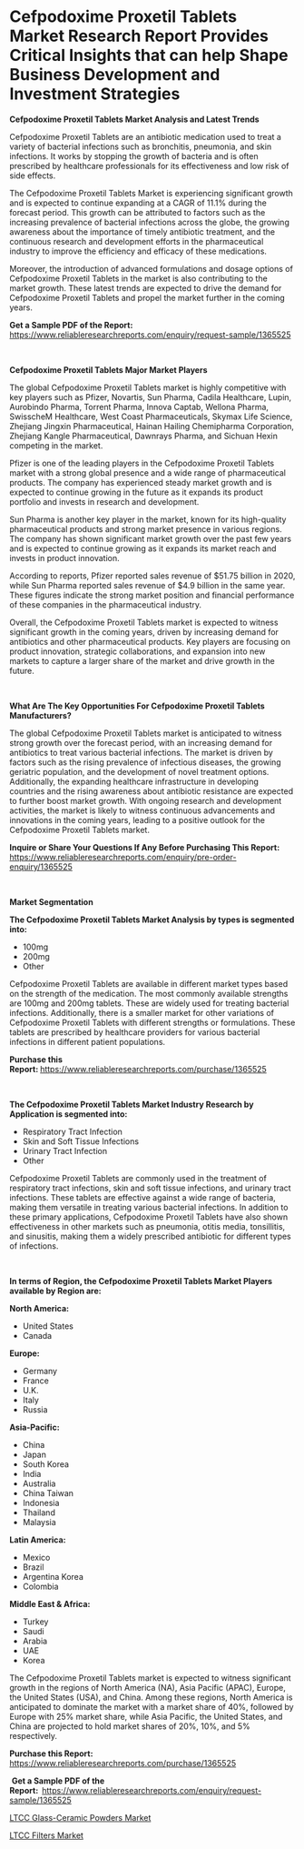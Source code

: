 <p><h1>Cefpodoxime Proxetil Tablets Market Research Report Provides Critical Insights that can help Shape Business Development and Investment Strategies</h1></p><p><strong>Cefpodoxime Proxetil Tablets Market Analysis and Latest Trends</strong></p>
<p><p>Cefpodoxime Proxetil Tablets are an antibiotic medication used to treat a variety of bacterial infections such as bronchitis, pneumonia, and skin infections. It works by stopping the growth of bacteria and is often prescribed by healthcare professionals for its effectiveness and low risk of side effects.</p><p>The Cefpodoxime Proxetil Tablets Market is experiencing significant growth and is expected to continue expanding at a CAGR of 11.1% during the forecast period. This growth can be attributed to factors such as the increasing prevalence of bacterial infections across the globe, the growing awareness about the importance of timely antibiotic treatment, and the continuous research and development efforts in the pharmaceutical industry to improve the efficiency and efficacy of these medications.</p><p>Moreover, the introduction of advanced formulations and dosage options of Cefpodoxime Proxetil Tablets in the market is also contributing to the market growth. These latest trends are expected to drive the demand for Cefpodoxime Proxetil Tablets and propel the market further in the coming years.</p></p>
<p><strong>Get a Sample PDF of the Report:&nbsp;</strong> <a href="https://www.reliableresearchreports.com/enquiry/request-sample/1365525">https://www.reliableresearchreports.com/enquiry/request-sample/1365525</a></p>
<p>&nbsp;</p>
<p><strong>Cefpodoxime Proxetil Tablets Major Market Players</strong></p>
<p><p>The global Cefpodoxime Proxetil Tablets market is highly competitive with key players such as Pfizer, Novartis, Sun Pharma, Cadila Healthcare, Lupin, Aurobindo Pharma, Torrent Pharma, Innova Captab, Wellona Pharma, SwisscheM Healthcare, West Coast Pharmaceuticals, Skymax Life Science, Zhejiang Jingxin Pharmaceutical, Hainan Hailing Chemipharma Corporation, Zhejiang Kangle Pharmaceutical, Dawnrays Pharma, and Sichuan Hexin competing in the market.</p><p>Pfizer is one of the leading players in the Cefpodoxime Proxetil Tablets market with a strong global presence and a wide range of pharmaceutical products. The company has experienced steady market growth and is expected to continue growing in the future as it expands its product portfolio and invests in research and development.</p><p>Sun Pharma is another key player in the market, known for its high-quality pharmaceutical products and strong market presence in various regions. The company has shown significant market growth over the past few years and is expected to continue growing as it expands its market reach and invests in product innovation.</p><p>According to reports, Pfizer reported sales revenue of $51.75 billion in 2020, while Sun Pharma reported sales revenue of $4.9 billion in the same year. These figures indicate the strong market position and financial performance of these companies in the pharmaceutical industry.</p><p>Overall, the Cefpodoxime Proxetil Tablets market is expected to witness significant growth in the coming years, driven by increasing demand for antibiotics and other pharmaceutical products. Key players are focusing on product innovation, strategic collaborations, and expansion into new markets to capture a larger share of the market and drive growth in the future.</p></p>
<p>&nbsp;</p>
<p><strong>What Are The Key Opportunities For Cefpodoxime Proxetil Tablets Manufacturers?</strong></p>
<p><p>The global Cefpodoxime Proxetil Tablets market is anticipated to witness strong growth over the forecast period, with an increasing demand for antibiotics to treat various bacterial infections. The market is driven by factors such as the rising prevalence of infectious diseases, the growing geriatric population, and the development of novel treatment options. Additionally, the expanding healthcare infrastructure in developing countries and the rising awareness about antibiotic resistance are expected to further boost market growth. With ongoing research and development activities, the market is likely to witness continuous advancements and innovations in the coming years, leading to a positive outlook for the Cefpodoxime Proxetil Tablets market.</p></p>
<p><strong>Inquire or Share Your Questions If Any Before Purchasing This Report:</strong> <a href="https://www.reliableresearchreports.com/enquiry/pre-order-enquiry/1365525">https://www.reliableresearchreports.com/enquiry/pre-order-enquiry/1365525</a></p>
<p>&nbsp;</p>
<p><strong>Market Segmentation</strong></p>
<p><strong>The Cefpodoxime Proxetil Tablets Market Analysis by types is segmented into:</strong></p>
<p><ul><li>100mg</li><li>200mg</li><li>Other</li></ul></p>
<p><p>Cefpodoxime Proxetil Tablets are available in different market types based on the strength of the medication. The most commonly available strengths are 100mg and 200mg tablets. These are widely used for treating bacterial infections. Additionally, there is a smaller market for other variations of Cefpodoxime Proxetil Tablets with different strengths or formulations. These tablets are prescribed by healthcare providers for various bacterial infections in different patient populations.</p></p>
<p><strong>Purchase this Report:&nbsp;</strong><a href="https://www.reliableresearchreports.com/purchase/1365525">https://www.reliableresearchreports.com/purchase/1365525</a></p>
<p>&nbsp;</p>
<p><strong>The Cefpodoxime Proxetil Tablets Market Industry Research by Application is segmented into:</strong></p>
<p><ul><li>Respiratory Tract Infection</li><li>Skin and Soft Tissue Infections</li><li>Urinary Tract Infection</li><li>Other</li></ul></p>
<p><p>Cefpodoxime Proxetil Tablets are commonly used in the treatment of respiratory tract infections, skin and soft tissue infections, and urinary tract infections. These tablets are effective against a wide range of bacteria, making them versatile in treating various bacterial infections. In addition to these primary applications, Cefpodoxime Proxetil Tablets have also shown effectiveness in other markets such as pneumonia, otitis media, tonsillitis, and sinusitis, making them a widely prescribed antibiotic for different types of infections.</p></p>
<p>&nbsp;</p>
<p><strong>In terms of Region, the Cefpodoxime Proxetil Tablets Market Players available by Region are:</strong></p>
<p>
    <p> <strong> North America: </strong>
        <ul>
            <li>United States</li>
            <li>Canada</li>
        </ul>
        </p> 
    <p> <strong> Europe: </strong>
        <ul>
            <li>Germany</li>
            <li>France</li>
            <li>U.K.</li>
            <li>Italy</li>
            <li>Russia</li>
        </ul>
        </p> 
    <p> <strong> Asia-Pacific: </strong>
        <ul>
            <li>China</li>
            <li>Japan</li>
            <li>South Korea</li>
            <li>India</li>
            <li>Australia</li>
            <li>China Taiwan</li>
            <li>Indonesia</li>
            <li>Thailand</li>
            <li>Malaysia</li>
        </ul>
        </p> 
    <p> <strong> Latin America: </strong>
        <ul>
            <li>Mexico</li>
            <li>Brazil</li>
            <li>Argentina Korea</li>
            <li>Colombia</li>
        </ul>
        </p> 
    <p> <strong> Middle East & Africa: </strong>
        <ul>
            <li>Turkey</li>
            <li>Saudi</li>
            <li>Arabia</li>
            <li>UAE</li>
            <li>Korea</li>
        </ul>
    </p>
    </p>
<p><p>The Cefpodoxime Proxetil Tablets market is expected to witness significant growth in the regions of North America (NA), Asia Pacific (APAC), Europe, the United States (USA), and China. Among these regions, North America is anticipated to dominate the market with a market share of 40%, followed by Europe with 25% market share, while Asia Pacific, the United States, and China are projected to hold market shares of 20%, 10%, and 5% respectively.</p></p>
<p><strong>Purchase this Report: </strong><a href="https://www.reliableresearchreports.com/purchase/1365525">https://www.reliableresearchreports.com/purchase/1365525</a></p>
<p>&nbsp;<strong>Get a Sample PDF of the Report:&nbsp;&nbsp;</strong><a href="https://www.reliableresearchreports.com/enquiry/request-sample/1365525">https://www.reliableresearchreports.com/enquiry/request-sample/1365525</a></p>
<p><strong></strong></p>
<p><p><a href="https://github.com/marloy8/Market-Research-Report-List-3/blob/main/ltcc-glass-ceramic-powders-market.md">LTCC Glass-Ceramic Powders Market</a></p><p><a href="https://github.com/WillieWoodard/Market-Research-Report-List-3/blob/main/ltcc-filters-market.md">LTCC Filters Market</a></p></p>